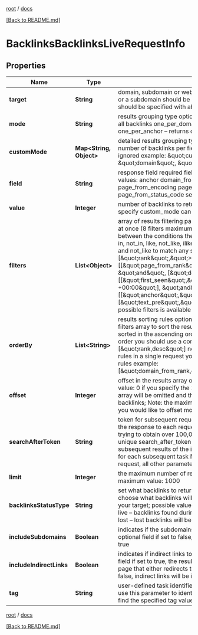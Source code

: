 [root](./../ "root") / [docs](./ "docs")

[[Back to README.md]](./../README.md "[Back to README.md]")

# BacklinksBacklinksLiveRequestInfo

## Properties

| Name | Type | Description | Notes |
|------------ | ------------- | ------------- | -------------|
|**target** | **String** | domain, subdomain or webpage to get backlinks for required field a domain or a subdomain should be specified without https:// and www. a page should be specified with absolute URL (including http:// or https://) |  [optional] |
|**mode** | **String** | results grouping type optional field possible grouping types: as_is – returns all backlinks one_per_domain – returns one backlink per domain one_per_anchor – returns one backlink per anchor default value: as_is |  [optional] |
|**customMode** | **Map&lt;String, Object&gt;** | detailed results grouping type optional field use this object to get a specific number of backlinks per field if you use custom_mode, then mode will be ignored example: \&quot;custom_mode\&quot;: {\&quot;field\&quot;: \&quot;domain\&quot;, \&quot;value\&quot;: 100} |  [optional] |
|**field** | **String** | response field required field if you choose to specify custom_mode possible values: anchor domain_from domain_from_country tld_from page_from_encoding page_from_language item_type page_from_status_code semantic_location |  [optional] |
|**value** | **Integer** | number of backlinks to return per field required field if you choose to specify custom_mode can be set from 1 to 1000 |  [optional] |
|**filters** | **List&lt;Object&gt;** | array of results filtering parameters optional field you can add several filters at once (8 filters maximum) you should set a logical operator and, or between the conditions the following operators are supported: regex, &#x3D;, &lt;&gt;, in, not_in, like, not_like, ilike, not_ilike you can use the % operator with like and not_like to match any string of zero or more characters example: [\&quot;rank\&quot;,\&quot;&gt;\&quot;,\&quot;80\&quot;] [[\&quot;page_from_rank\&quot;,\&quot;&gt;\&quot;,\&quot;55\&quot;], \&quot;and\&quot;, [\&quot;dofollow\&quot;,\&quot;&#x3D;\&quot;,true]] [[\&quot;first_seen\&quot;,\&quot;&gt;\&quot;,\&quot;2017-10-23 11:31:45 +00:00\&quot;], \&quot;and\&quot;, [[\&quot;anchor\&quot;,\&quot;like\&quot;,\&quot;%seo%\&quot;],\&quot;or\&quot;,[\&quot;text_pre\&quot;,\&quot;like\&quot;,\&quot;%seo%\&quot;]]] The full list of possible filters is available here. |  [optional] |
|**orderBy** | **List&lt;String&gt;** | results sorting rules optional field you can use the same values as in the filters array to sort the results possible sorting types: asc – results will be sorted in the ascending order desc – results will be sorted in the descending order you should use a comma to set up a sorting type example: [\&quot;rank,desc\&quot;] note that you can set no more than three sorting rules in a single request you should use a comma to separate several sorting rules example: [\&quot;domain_from_rank,desc\&quot;,\&quot;page_from_rank,asc\&quot;] |  [optional] |
|**offset** | **Integer** | offset in the results array of the returned backlinks optional field default value: 0 if you specify the 10 value, the first ten backlinks in the results array will be omitted and the data will be provided for the successive backlinks; Note: the maximum value is 20,000, use the search_after_token if you would like to offset more results |  [optional] |
|**searchAfterToken** | **String** | token for subsequent requests optional field provided in the identical filed of the response to each request; use this parameter to avoid timeouts while trying to obtain over 100,000 results in a single request; by specifying the unique search_after_token value from the response array, you will get the subsequent results of the initial task; search_after_token values are unique for each subsequent task Note: if the search_after_token is specified in the request, all other parameters should be identical to the previous request |  [optional] |
|**limit** | **Integer** | the maximum number of returned backlinks optional field default value: 100 maximum value: 1000 |  [optional] |
|**backlinksStatusType** | **String** | set what backlinks to return and count optional field you can use this field to choose what backlinks will be returned and used for aggregated metrics for your target; possible values: all – all backlinks will be returned and counted; live – backlinks found during the last check will be returned and counted; lost – lost backlinks will be returned and counted; default value: live |  [optional] |
|**includeSubdomains** | **Boolean** | indicates if the subdomains of the target will be included in the search optional field if set to false, the subdomains will be ignored default value: true |  [optional] |
|**includeIndirectLinks** | **Boolean** | indicates if indirect links to the target will be included in the results optional field if set to true, the results will include data on indirect links pointing to a page that either redirects to the target, or points to a canonical page if set to false, indirect links will be ignored default value: true |  [optional] |
|**tag** | **String** | user-defined task identifier optional field the character limit is 255 you can use this parameter to identify the task and match it with the result you will find the specified tag value in the data object of the response |  [optional] |

[root](./../ "root") / [docs](./ "docs")

[[Back to README.md]](./../README.md "[Back to README.md]")